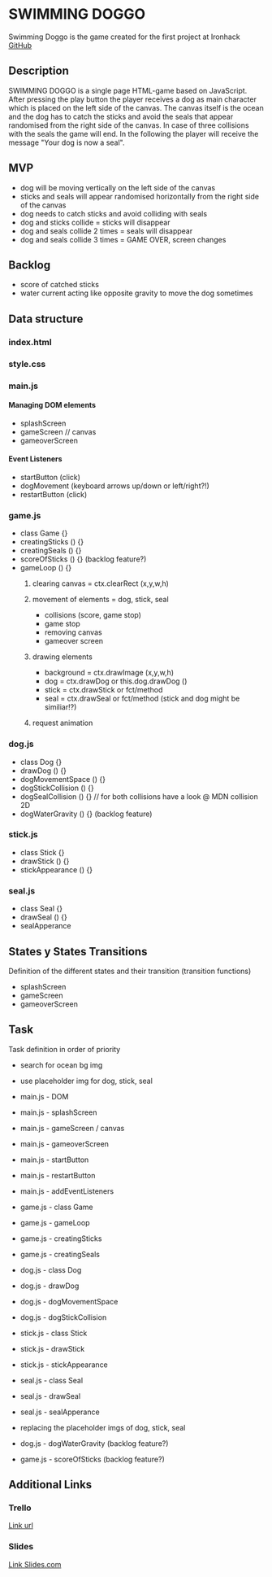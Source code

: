 # SWIMMING DOGGO
Swimming Doggo is the game created for the first project at Ironhack
[GitHub](https://github.com/Flo-Baker/swimming-doggo)


## Description
SWIMMING DOGGO is a single page HTML-game based on JavaScript. After pressing the play button the player receives a dog as main character which is placed on the left side of the canvas. The canvas itself is the ocean and the dog has to catch the sticks and avoid the seals that appear randomised from the right side of the canvas. In case of three collisions with the seals the game will end. In the following the player will receive the message "Your dog is now a seal".

## MVP 
* dog will be moving vertically on the left side of the canvas
* sticks and seals will appear randomised horizontally from the right side of the canvas
* dog needs to catch sticks and avoid colliding with seals
* dog and sticks collide = sticks will disappear
* dog and seals collide 2 times = seals will disappear
* dog and seals collide 3 times = GAME OVER, screen changes

## Backlog
* score of catched sticks
* water current acting like opposite gravity to move the dog sometimes

## Data structure
### index.html
### style.css

### main.js
#### Managing DOM elements
* splashScreen 
* gameScreen // canvas
* gameoverScreen

#### Event Listeners
* startButton (click)
* dogMovement (keyboard arrows up/down or left/right?!)
* restartButton (click)

### game.js
* class Game {}
* creatingSticks () {}
* creatingSeals () {}
* scoreOfSticks () {} (backlog feature?)
* gameLoop () {}
    1. clearing canvas = ctx.clearRect (x,y,w,h)

    2. movement of elements = dog, stick, seal
        * collisions (score, game stop)
        * game stop
        * removing canvas
        * gameover screen

    3. drawing elements
        * background = ctx.drawImage (x,y,w,h)
        * dog = ctx.drawDog or this.dog.drawDog ()
        * stick = ctx.drawStick or fct/method
        * seal = ctx.drawSeal or fct/method
        (stick and dog might be similiar!?)

    4. request animation
        

### dog.js
* class Dog {}
* drawDog () {}
* dogMovementSpace () {}
* dogStickCollision () {}
* dogSealCollision () {}
// for both collisions have a look @ MDN collision 2D
* dogWaterGravity () {} (backlog feature)

### stick.js
* class Stick {}
* drawStick () {}
* stickAppearance () {}

### seal.js
* class Seal {}
* drawSeal () {}
* sealApperance

## States y States Transitions
Definition of the different states and their transition (transition functions)

- splashScreen
- gameScreen
- gameoverScreen


## Task
Task definition in order of priority
* search for ocean bg img
* use placeholder img for dog, stick, seal

* main.js - DOM
* main.js - splashScreen
* main.js - gameScreen / canvas
* main.js - gameoverScreen
* main.js - startButton
* main.js - restartButton
* main.js - addEventListeners

* game.js - class Game
* game.js - gameLoop
* game.js - creatingSticks
* game.js - creatingSeals

* dog.js - class Dog
* dog.js - drawDog
* dog.js - dogMovementSpace
* dog.js - dogStickCollision

* stick.js - class Stick
* stick.js - drawStick
* stick.js - stickAppearance

* seal.js - class Seal
* seal.js - drawSeal
* seal.js - sealApperance

* replacing the placeholder imgs of dog, stick, seal

* dog.js - dogWaterGravity (backlog feature?)
* game.js - scoreOfSticks (backlog feature?)


## Additional Links


### Trello
[Link url](https://trello.com)


### Slides
[Link Slides.com](http://slides.com)